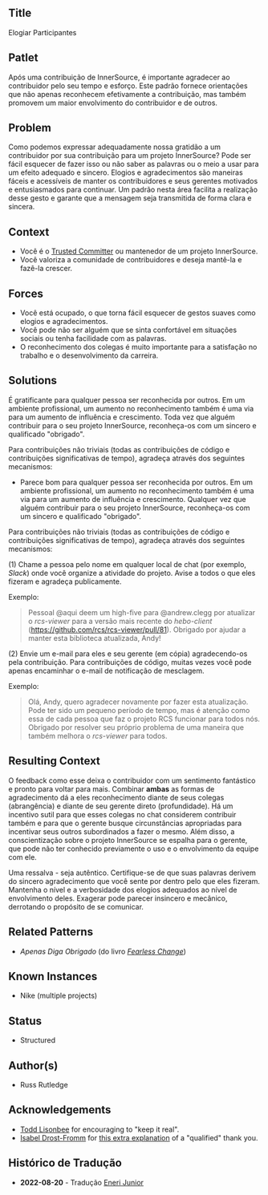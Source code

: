 ## Title

Elogiar Participantes

## Patlet

Após uma contribuição de InnerSource, é importante agradecer ao contribuidor pelo seu tempo e esforço.
Este padrão fornece orientações que não apenas reconhecem efetivamente a contribuição, mas também promovem um maior envolvimento do contribuidor e de outros.

## Problem

Como podemos expressar adequadamente nossa gratidão a um contribuidor por sua contribuição para um projeto InnerSource?
Pode ser fácil esquecer de fazer isso ou não saber as palavras ou o meio a usar para um efeito adequado e sincero.
Elogios e agradecimentos são maneiras fáceis e acessíveis de manter os contribuidores e seus gerentes motivados e entusiasmados para continuar.
Um padrão nesta área facilita a realização desse gesto e garante que a mensagem seja transmitida de forma clara e sincera.

## Context

* Você é o [Trusted Committer](./trusted-committer.md) ou mantenedor de um projeto InnerSource.
* Você valoriza a comunidade de contribuidores e deseja mantê-la e fazê-la crescer.

## Forces

* Você está ocupado, o que torna fácil esquecer de gestos suaves como elogios e agradecimentos.
* Você pode não ser alguém que se sinta confortável em situações sociais ou tenha facilidade com as palavras.
* O reconhecimento dos colegas é muito importante para a satisfação no trabalho e o desenvolvimento da carreira.

## Solutions

É gratificante para qualquer pessoa ser reconhecida por outros.
Em um ambiente profissional, um aumento no reconhecimento também é uma via para um aumento de influência e crescimento.
Toda vez que alguém contribuir para o seu projeto InnerSource, reconheça-os com um sincero e qualificado "obrigado".

Para contribuições não triviais (todas as contribuições de código e contribuições significativas de tempo), agradeça através dos seguintes mecanismos:

* Parece bom para qualquer pessoa ser reconhecida por outros.
Em um ambiente profissional, um aumento no reconhecimento também é uma via para um aumento de influência e crescimento.
Qualquer vez que alguém contribuir para o seu projeto InnerSource, reconheça-os com um sincero e qualificado "obrigado".

Para contribuições não triviais (todas as contribuições de código e contribuições significativas de tempo), agradeça através dos seguintes mecanismos:

(1) Chame a pessoa pelo nome em qualquer local de chat (por exemplo, _Slack_) onde você organize a atividade do projeto. Avise a todos o que eles fizeram e agradeça publicamente.

Exemplo:

> Pessoal @aqui deem um high-five para @andrew.clegg por atualizar o _rcs-viewer_ para a versão mais recente do _hebo-client_ (https://github.com/rcs/rcs-viewer/pull/81).
Obrigado por ajudar a manter esta biblioteca atualizada, Andy!

(2) Envie um e-mail para eles e seu gerente (em cópia) agradecendo-os pela contribuição.
Para contribuições de código, muitas vezes você pode apenas encaminhar o e-mail de notificação de mesclagem.

Exemplo:

> Olá, Andy, quero agradecer novamente por fazer esta atualização.
Pode ter sido um pequeno período de tempo, mas é atenção como essa de cada pessoa que faz o projeto RCS funcionar para todos nós.
Obrigado por resolver seu próprio problema de uma maneira que também melhora o _rcs-viewer_ para todos.

## Resulting Context

O feedback como esse deixa o contribuidor com um sentimento fantástico e pronto para voltar para mais.
Combinar **ambas** as formas de agradecimento dá a eles reconhecimento diante de seus colegas (abrangência) e diante de seu gerente direto (profundidade).
Há um incentivo sutil para que esses colegas no chat considerem contribuir também e para que o gerente busque circunstâncias apropriadas para incentivar seus outros subordinados a fazer o mesmo.
Além disso, a conscientização sobre o projeto InnerSource se espalha para o gerente, que pode não ter conhecido previamente o uso e o envolvimento da equipe com ele.

Uma ressalva - seja autêntico.
Certifique-se de que suas palavras derivem do sincero agradecimento que você sente por dentro pelo que eles fizeram.
Mantenha o nível e a verbosidade dos elogios adequados ao nível de envolvimento deles.
Exagerar pode parecer insincero e mecânico, derrotando o propósito de se comunicar.

## Related Patterns

* _Apenas Diga Obrigado_ (do livro [_Fearless Change_](https://fearlesschangepatterns.com/))

## Known Instances

* Nike (multiple projects)

## Status

* Structured

## Author(s)

* Russ Rutledge

## Acknowledgements

* [Todd Lisonbee](https://github.com/tlisonbee) for encouraging to "keep it real".
* [Isabel Drost-Fromm](https://github.com/MaineC) for [this extra explanation](https://youtu.be/h3MPewsk5PU?t=357) of a "qualified" thank you.

## Histórico de Tradução 

- **2022-08-20** - Tradução [Eneri Junior](https://github.com/jrcosta)